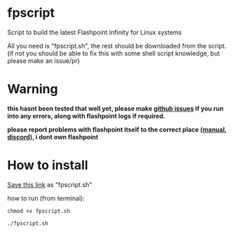 # fpscript
Script to build the latest Flashpoint Infinity for Linux systems


All you need is "fpscript.sh", the rest should be downloaded from the script. (if not you should be able to fix this with some shell script knowledge, but please make an issue/pr)

# Warning
**this hasnt been tested that well yet, please make [github issues](https://github.com/j0lol/fpscript/issues) if you run into any errors, along with flashpoint logs if required.**

**please report problems with flashpoint itself to the correct place ([manual](https://bluemaxima.org/flashpoint/Manual.pdf), [discord](https://bluemaxima.org/flashpoint/discord)), i dont own flashpoint**


# How to install
[Save this link](https://raw.githubusercontent.com/j0lol/fpscript/main/fpscript.sh) as "fpscript.sh" 

how to run (from terminal):

`chmod +x fpscript.sh`

`./fpscript.sh`
